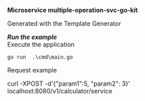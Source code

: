 **Microservice multiple-operation-svc-go-kit**

Generated with the Template Generator

***Run the example***  
Execute the application

```
go run  .\cmd\main.go
```

Request example

curl -XPOST -d'{"param1":5, "param2": 3}' localhost:8080/v1/calculator/service

